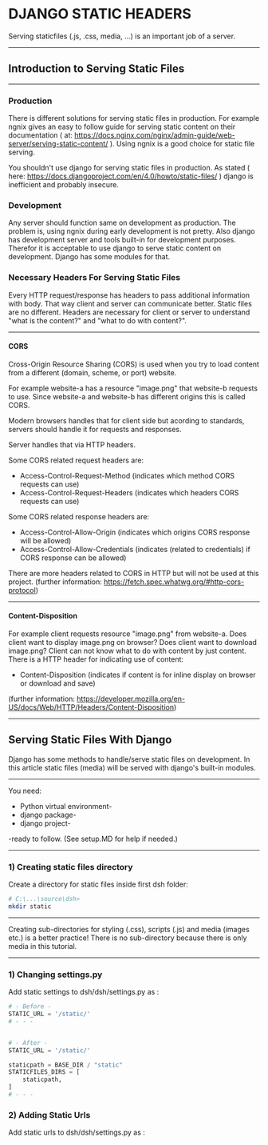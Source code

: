 # DJANGO STATIC HEADERS

Serving staticfiles (.js, .css, media, ...) is an important job of a server. 

---
## Introduction to Serving Static Files
----

### Production
There is different solutions for serving static files in production. For example ngnix gives an easy to follow guide for serving static content on their documentation ( at: https://docs.nginx.com/nginx/admin-guide/web-server/serving-static-content/ ). Using ngnix is a good choice for static file serving. 

You shouldn't use django for serving static files in production. As stated ( here:  https://docs.djangoproject.com/en/4.0/howto/static-files/ ) django is inefficient and probably insecure. 

### Development
Any server should function same on development as production. The problem is, using ngnix during early development is not pretty. Also django has development server and tools built-in for development purposes. Therefor it is acceptable to use django to serve static content on development. Django has some modules for that.


### Necessary Headers For Serving Static Files
Every HTTP request/response has headers to pass additional information with body. That way client and server can communicate better. Static files are no different. Headers are necessary for client or server to understand "what is the content?" and "what to do with content?".

---
#### CORS 

Cross-Origin Resource Sharing (CORS) is used when you try to load content from a different (domain, scheme, or port) website. 

For example website-a has a resource "image.png" that website-b requests to use. Since website-a and website-b has different origins this is called CORS.

Modern browsers handles that for client side but acording to standards, servers should handle it for requests and responses.

Server handles that via HTTP headers. 

Some CORS related request headers are:
- Access-Control-Request-Method (indicates which method CORS requests can use)
- Access-Control-Request-Headers (indicates which headers CORS requests can use)

Some CORS related response headers are:
- Access-Control-Allow-Origin (indicates which origins CORS response will be allowed)
- Access-Control-Allow-Credentials (indicates (related to credentials) if CORS response can be allowed)

There are more headers related to CORS in HTTP but will not be used at this project. (further information: https://fetch.spec.whatwg.org/#http-cors-protocol) 

---
#### Content-Disposition 

For example client requests resource "image.png" from website-a. Does client want to display image.png on browser? Does client want to download image.png? Client can not know what to do with content by just content. There is a HTTP header for indicating use of content: 
- Content-Disposition (indicates if content is for inline display on browser or download and save) 

(further information: https://developer.mozilla.org/en-US/docs/Web/HTTP/Headers/Content-Disposition)

---

## Serving Static Files With Django

Django has some methods to handle/serve static files on development. In this article static files (media) will be served with django's built-in modules.

---
You need:
- Python virtual environment- 
- django package-
- django project-

-ready to follow. (See setup.MD for help if needed.)

---

### 1) Creating static files directory

Create a directory for static files inside first dsh folder:
```bash
# C:\...\source\dsh>
mkdir static
```

---

Creating sub-directories for styling (.css), scripts (.js) and media (images etc.) is a better practice! 
There is no sub-directory because there is only media in this tutorial.

---



### 1) Changing settings.py

Add static settings to dsh/dsh/settings.py as :

```python
# - Before -
STATIC_URL = '/static/'
# - - -


# - After -
STATIC_URL = '/static/'

staticpath = BASE_DIR / "static"
STATICFILES_DIRS = [
    staticpath,
]
# - - -
```

### 2) Adding Static Urls

Add static urls to dsh/dsh/settings.py as :
